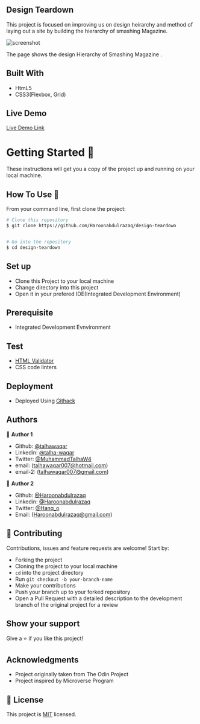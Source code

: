 ## Design Teardown
 This project is focused on improving us on design heirarchy and method of laying out a site
 by building the hierarchy of smashing Magazine.


![screenshot](./images/Screenshot.png)

The page shows the design Hierarchy of Smashing Magazine .

## Built With

- HtmL5
- CSS3(Flexbox, Grid)

## Live Demo

[Live Demo Link](https://raw.githack.com/talhawaqar/design-teardown/feature-page/index.html)

# Getting Started 🚀

These instructions will get you a copy of the project up and running on your local machine.

## How To Use 🔧

From your command line, first clone the project:

```bash
# Clone this repository
$ git clone https://github.com/Haroonabdulrazaq/design-teardown


# Go into the repository
$ cd design-teardown

```

## Set up
- Clone this Project to your local machine
- Change directory into this project
- Open it in your prefered IDE(Integrated Development Environment)

## Prerequisite
- Integrated Development Evnvironment

## Test
- [HTML Validator](https://validator.w3.org/)
- CSS code linters

## Deployment
- Deployed Using [Githack](raw.githack.com)

## Authors

👤 **Author 1**

- Github: [@talhawaqar](https://github.com/talhawaqar)
- Linkedin: [@talha-waqar](https://www.linkedin.com/in/talha-waqar-977257145/)
- Twitter: [@MuhammadTalhaW4](https://twitter.com/MuhammadTalhaW4)
- email: (talhawaqar007@hotmail.com)
- email-2: (talhawaqar007@gmail.com)

👤 **Author 2**

- Github: [@Haroonabdulrazaq](https://github.com/Haroonabdulrazaq)
- Linkedin: [@Haroonabdulrazaq](https://www.linkedin.com/in/haroon-abdulrazaq-817906100/)
- Twitter: [@Hanq_o](https://twitter.com/Hanq_o)
- Email: (Haroonabdulrazaq@gmail.com)

## 🤝 Contributing

Contributions, issues and feature requests are welcome! Start by:

- Forking the project
- Cloning the project to your local machine
- `cd` into the project directory
- Run `git checkout -b your-branch-name`
- Make your contributions
- Push your branch up to your forked repository
- Open a Pull Request with a detailed description to the development branch of the original project for a review

## Show your support

Give a ⭐️ if you like this project!

## Acknowledgments

- Project originally taken from The Odin Project
- Project inspired by Microverse Program

## 📝 License

This project is [MIT](https://opensource.org/licenses/MIT) licensed.
